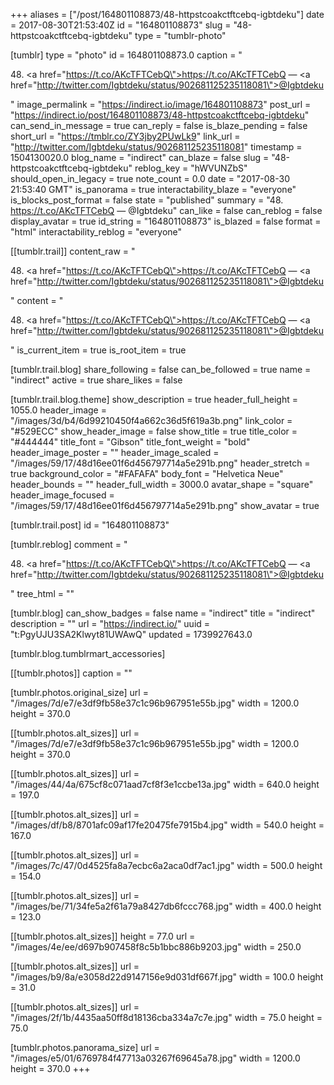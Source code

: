 +++
aliases = ["/post/164801108873/48-httpstcoakctftcebq-igbtdeku"]
date = 2017-08-30T21:53:40Z
id = "164801108873"
slug = "48-httpstcoakctftcebq-igbtdeku"
type = "tumblr-photo"

[tumblr]
type = "photo"
id = 164801108873.0
caption = "<p>48. <a href=\"https://t.co/AKcTFTCebQ\">https://t.co/AKcTFTCebQ</a> — <a href=\"http://twitter.com/Igbtdeku/status/902681125235118081\">@Igbtdeku</a></p>"
image_permalink = "https://indirect.io/image/164801108873"
post_url = "https://indirect.io/post/164801108873/48-httpstcoakctftcebq-igbtdeku"
can_send_in_message = true
can_reply = false
is_blaze_pending = false
short_url = "https://tmblr.co/ZY3jby2PUwLk9"
link_url = "http://twitter.com/Igbtdeku/status/902681125235118081"
timestamp = 1504130020.0
blog_name = "indirect"
can_blaze = false
slug = "48-httpstcoakctftcebq-igbtdeku"
reblog_key = "hWVUNZbS"
should_open_in_legacy = true
note_count = 0.0
date = "2017-08-30 21:53:40 GMT"
is_panorama = true
interactability_blaze = "everyone"
is_blocks_post_format = false
state = "published"
summary = "48. https://t.co/AKcTFTCebQ — @Igbtdeku"
can_like = false
can_reblog = false
display_avatar = true
id_string = "164801108873"
is_blazed = false
format = "html"
interactability_reblog = "everyone"

[[tumblr.trail]]
content_raw = "<p>48. <a href=\"https://t.co/AKcTFTCebQ\">https://t.co/AKcTFTCebQ</a> — <a href=\"http://twitter.com/Igbtdeku/status/902681125235118081\">@Igbtdeku</a></p>"
content = "<p>48. <a href=\"https://t.co/AKcTFTCebQ\">https://t.co/AKcTFTCebQ</a> &mdash; <a href=\"http://twitter.com/Igbtdeku/status/902681125235118081\">@Igbtdeku</a></p>"
is_current_item = true
is_root_item = true

[tumblr.trail.blog]
share_following = false
can_be_followed = true
name = "indirect"
active = true
share_likes = false

[tumblr.trail.blog.theme]
show_description = true
header_full_height = 1055.0
header_image = "/images/3d/b4/6d99210450f4a662c36d5f619a3b.png"
link_color = "#529ECC"
show_header_image = false
show_title = true
title_color = "#444444"
title_font = "Gibson"
title_font_weight = "bold"
header_image_poster = ""
header_image_scaled = "/images/59/17/48d16ee01f6d456797714a5e291b.png"
header_stretch = true
background_color = "#FAFAFA"
body_font = "Helvetica Neue"
header_bounds = ""
header_full_width = 3000.0
avatar_shape = "square"
header_image_focused = "/images/59/17/48d16ee01f6d456797714a5e291b.png"
show_avatar = true

[tumblr.trail.post]
id = "164801108873"

[tumblr.reblog]
comment = "<p>48. <a href=\"https://t.co/AKcTFTCebQ\">https://t.co/AKcTFTCebQ</a> — <a href=\"http://twitter.com/Igbtdeku/status/902681125235118081\">@Igbtdeku</a></p>"
tree_html = ""

[tumblr.blog]
can_show_badges = false
name = "indirect"
title = "indirect"
description = ""
url = "https://indirect.io/"
uuid = "t:PgyUJU3SA2Klwyt81UWAwQ"
updated = 1739927643.0

[tumblr.blog.tumblrmart_accessories]

[[tumblr.photos]]
caption = ""

[tumblr.photos.original_size]
url = "/images/7d/e7/e3df9fb58e37c1c96b967951e55b.jpg"
width = 1200.0
height = 370.0

[[tumblr.photos.alt_sizes]]
url = "/images/7d/e7/e3df9fb58e37c1c96b967951e55b.jpg"
width = 1200.0
height = 370.0

[[tumblr.photos.alt_sizes]]
url = "/images/44/4a/675cf8c071aad7cf8f3e1ccbe13a.jpg"
width = 640.0
height = 197.0

[[tumblr.photos.alt_sizes]]
url = "/images/df/b8/8701afc09af17fe20475fe7915b4.jpg"
width = 540.0
height = 167.0

[[tumblr.photos.alt_sizes]]
url = "/images/7c/47/0d4525fa8a7ecbc6a2aca0df7ac1.jpg"
width = 500.0
height = 154.0

[[tumblr.photos.alt_sizes]]
url = "/images/be/71/34fe5a2f61a79a8427db6fccc768.jpg"
width = 400.0
height = 123.0

[[tumblr.photos.alt_sizes]]
height = 77.0
url = "/images/4e/ee/d697b907458f8c5b1bbc886b9203.jpg"
width = 250.0

[[tumblr.photos.alt_sizes]]
url = "/images/b9/8a/e3058d22d9147156e9d031df667f.jpg"
width = 100.0
height = 31.0

[[tumblr.photos.alt_sizes]]
url = "/images/2f/1b/4435aa50ff8d18136cba334a7c7e.jpg"
width = 75.0
height = 75.0

[tumblr.photos.panorama_size]
url = "/images/e5/01/6769784f47713a03267f69645a78.jpg"
width = 1200.0
height = 370.0
+++
